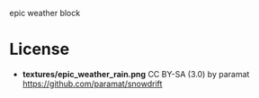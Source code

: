 epic weather block

# License

* **textures/epic_weather_rain.png** CC BY-SA (3.0) by paramat https://github.com/paramat/snowdrift

